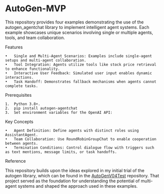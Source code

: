 # AutoGen-MVP

This repository provides four examples demonstrating the use of the autogen_agentchat library to implement intelligent agent systems. Each example showcases unique scenarios involving single or multiple agents, tools, and team collaboration.

Features

	•	Single and Multi-Agent Scenarios: Examples include single-agent setups and multi-agent collaboration.
	•	Tool Integration: Agents utilize tools like stock price retrieval to enhance functionality.
	•	Interactive User Feedback: Simulated user input enables dynamic interactions.
	•	Task Handoff: Demonstrates fallback mechanisms when agents cannot complete tasks.

Prerequisites

	1.	Python 3.8+.
	2.	pip install autogen-agentchat
	3.	Set environment variables for the OpenAI API:

Key Concepts

	•	Agent Definition: Define agents with distinct roles using AssistantAgent.
	•	Team Collaboration: Use RoundRobinGroupChat to enable cooperation between agents.
	•	Termination Conditions: Control dialogue flow with triggers such as text mentions, message limits, or task handoffs.

Reference

This repository builds upon the ideas explored in my initial trial of the autogen library, which can be found in the [AutoGenV04Test](![url](https://github.com/NanGePlus/AutoGenV04Test/tree/main)) repository. 
That project served as the foundation for understanding the potential of multi-agent systems and shaped the approach used in these examples.
